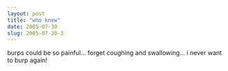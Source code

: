 ```yaml
---
layout: post
title: "who knew"
date: 2005-07-30
slug: 2005-07-30-3
---
```


burps could be so painful... forget coughing and swallowing... i never want to burp again!


